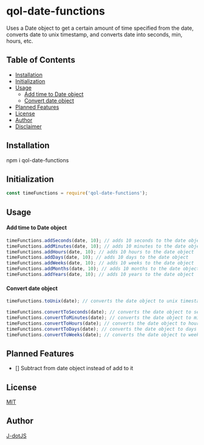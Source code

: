 # qol-date-functions
Uses a Date object to get a certain amount of time specified from the date, converts date to unix timestamp, and converts date into seconds, min, hours, etc.

## Table of Contents
- [Installation](#installation)
- [Initialization](#initialization)
- [Usage](#usage)
    - [Add time to Date object](#add-time-to-date-object)
    - [Convert date object](#convert-date-object)
- [Planned Features](#planned-features)
- [License](#license)
- [Author](#author)
- [Disclaimer](#disclaimer)

## Installation

npm i qol-date-functions

## Initialization
```node.js
const timeFunctions = require('qol-date-functions');
```

## Usage
#### Add time to Date object
```node.js
timeFunctions.addSeconds(date, 10); // adds 10 seconds to the date object
timeFunctions.addMinutes(date, 10); // adds 10 minutes to the date object
timeFunctions.addHours(date, 10); // adds 10 hours to the date object
timeFunctions.addDays(date, 10); // adds 10 days to the date object
timeFunctions.addWeeks(date, 10); // adds 10 weeks to the date object
timeFunctions.addMonths(date, 10); // adds 10 months to the date object
timeFunctions.addYears(date, 10); // adds 10 years to the date object
```
#### Convert date object

```node.js
timeFunctions.toUnix(date); // converts the date object to unix timestamp

timeFunctions.convertToSeconds(date); // converts the date object to seconds
timeFunctions.convertToMinutes(date); // converts the date object to minutes
timeFunctions.convertToHours(date); // converts the date object to hours
timeFunctions.convertToDays(date); // converts the date object to days
timeFunctions.convertToWeeks(date); // converts the date object to weeks
```

## Planned Features
- [] Subtract from date object instead of add to it

## License
[MIT](https://choosealicense.com/licenses/mit/)

## Author
[J-dotJS](https://github.com/J-dotjs)
